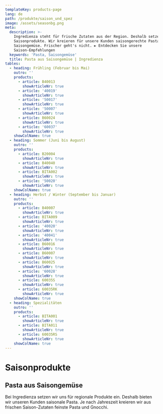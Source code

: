 ```yaml
---
templateKey: products-page
lang: de
path: /produkte/saison_und_spez
image: /assets/seasonbg.png
meta:
  description: >-
    Ingredienza steht für frische Zutaten aus der Region. Deshalb setzen wir auf
    Saisonprodukte. Wir kreieren für unsere Kunden saisongerechte Pasta aus
    Saisongemüse. Frischer geht's nicht. ► Entdecken Sie unsere
    Saison-Empfehlungen
  keywords: 'Pasta, Saisongemüse'
  title: Pasta aus Saisongemüse | Ingredienza
tables:
  - heading: Frühling (Februar bis Mai)
    outro: ''
    products:
      - article: B40013
        showArticleNr: true
      - article: '40019'
        showArticleNr: true
      - article: '50017'
        showArticleNr: true
      - article: '50007'
        showArticleNr: true
      - article: B60024
        showArticleNr: true
      - article: '60037'
        showArticleNr: true
    showColName: true
  - heading: Sommer (Juni bis August)
    outro: ''
    products:
      - article: B20004
        showArticleNr: true
      - article: B40040
        showArticleNr: true
      - article: BITA002
        showArticleNr: true
      - article: '50020'
        showArticleNr: true
    showColName: true
  - heading: Herbst / Winter (September bis Januar)
    outro: ''
    products:
      - article: B40007
        showArticleNr: true
      - article: BITA009
        showArticleNr: true
      - article: '40020'
        showArticleNr: true
      - article: '40041'
        showArticleNr: true
      - article: B60016
        showArticleNr: true
      - article: B60007
        showArticleNr: true
      - article: B60025
        showArticleNr: true
      - article: '60028'
        showArticleNr: true
      - article: 60035S
        showArticleNr: true
      - article: 60035RK
        showArticleNr: true
    showColName: true
  - heading: Spezialitäten
    outro: ''
    products:
      - article: BITA001
        showArticleNr: true
      - article: BITA011
        showArticleNr: true
      - article: 60035RS
        showArticleNr: true
    showColName: true
---
```

 
# Saison­produkte

## Pasta aus Saison­gemüse

Bei Ingredienza setzen wir uns für regionale Produkte ein. Deshalb bieten wir
unseren Kunden saisonale Pasta. Je nach Jahreszeit kreieren wir aus frischen
Saison-Zutaten feinste Pasta und Gnocchi.
